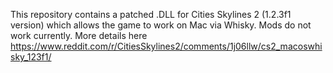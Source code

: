 This repository contains a patched .DLL for Cities Skylines 2 (1.2.3f1 version) which allows the game to work on Mac via Whisky. Mods do not work currently. More details here https://www.reddit.com/r/CitiesSkylines2/comments/1j06llw/cs2_macoswhisky_123f1/

